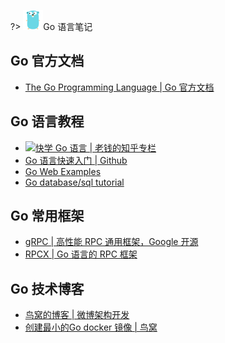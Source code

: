 ?> ![](logo/golang.svg)Go 语言笔记

## Go 官方文档

- [The Go Programming Language | Go 官方文档](https://golang.org/)

## Go 语言教程

- [![](https://notes.abelsu7.top/_media/star.svg)快学 Go 语言 | 老钱的知乎专栏](https://zhuanlan.zhihu.com/quickgo)
- [Go 语言快速入门 | Github](https://github.com/jaywcjlove/golang-tutorial)
- [Go Web Examples](https://gowebexamples.com/)
- [Go database/sql tutorial](http://go-database-sql.org/)

## Go 常用框架

- [gRPC | 高性能 RPC 通用框架，Google 开源](https://grpc.io)
- [RPCX | Go 语言的 RPC 框架](http://rpcx.site/)

## Go 技术博客

- [鸟窝的博客 | 微博架构开发](https://colobu.com/)
- [创建最小的Go docker 镜像 | 鸟窝](https://colobu.com/2018/08/13/create-minimal-docker-image-for-go-applications/)